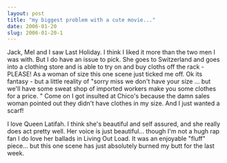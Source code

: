 ```yaml
---
layout: post
title: "my biggest problem with a cute movie..."
date: 2006-01-20
slug: 2006-01-20-1
---
```


Jack, Mel and I saw Last Holiday.  I think I liked it more than the two men I was with.  But I do have an issue to pick.  She goes to Switzerland and goes into a clothing store and is able to try on and buy cloths off the rack - PLEASE!  As a woman of size this one scene just ticked me off.  Ok its fantasy - but a little reality of &quot;sorry miss we don&apos;t have your size ... but we&apos;ll have some sweat shop of imported workers make you some clothes for a price. &quot; Come on I got insulted at Chico&apos;s because the damn sales woman pointed out they didn&apos;t have clothes in my size.  And I just wanted a scarf!

I love Queen Latifah.  I think she&apos;s beautiful and self assured, and she really does act pretty well.  Her voice is just beautiful... though I&apos;m not a hugh rap fan I do love her ballads in Living Out Load. It was an enjoyable &quot;fluff&quot; piece... but this one scene has just absolutely burned my butt for the last week.


